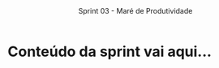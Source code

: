 <header>
    Sprint 03 - Maré de Produtividade
</header>
<div class="doc-body">
<!-- ADD O CONTEÚDO ABAIXO -->

# Conteúdo da sprint vai aqui...

<!-- ADD O CONTEÚDO ACIMA -->
</div>